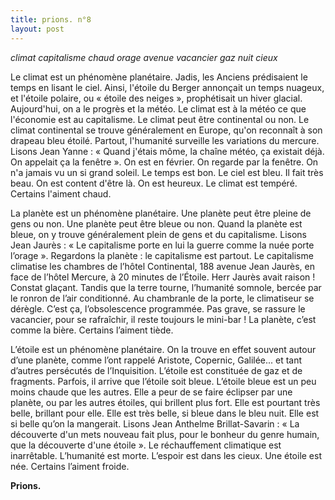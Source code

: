 ```yaml
---
title: prions. n°8
layout: post
---
```


*climat capitalisme chaud*
*orage avenue vacancier*
*gaz nuit cieux*

Le climat est un phénomène planétaire. Jadis, les Anciens prédisaient le temps en lisant le ciel. Ainsi, l'étoile du Berger annonçait un temps nuageux, et l'étoile polaire, ou « étoile des neiges », prophétisait un hiver glacial. Aujourd'hui, on a le progrès et la météo. Le climat est à la météo ce que l'économie est au capitalisme. Le climat peut être continental ou non. Le climat continental se trouve généralement en Europe, qu'on reconnaît à son drapeau bleu étoilé. Partout, l'humanité surveille les variations du mercure. Lisons Jean Yanne : « Quand j'étais môme, la chaîne météo, ça existait déjà. On appelait ça la fenêtre ». On est en février. On regarde par la fenêtre. On n'a jamais vu un si grand soleil. Le temps est bon. Le ciel est bleu. Il fait très beau. On est content d'être là. On est heureux. Le climat est tempéré. Certains l'aiment chaud.

La planète est un phénomène planétaire. Une planète peut être pleine de gens ou non. Une planète peut être bleue ou non. Quand la planète est bleue, on y trouve généralement plein de gens et du capitalisme. Lisons Jean Jaurès : « Le capitalisme porte en lui la guerre comme la nuée porte l’orage ». Regardons la planète : le capitalisme est partout. Le capitalisme climatise les chambres de l’hôtel Continental, 188 avenue Jean Jaurès, en face de l’hôtel Mercure, à 20 minutes de l’Étoile. Herr Jaurès avait raison ! Constat glaçant. Tandis que la terre tourne, l’humanité somnole, bercée par le ronron de l’air conditionné. Au chambranle de la porte, le climatiseur se dérègle. C’est ça, l’obsolescence programmée. Pas grave, se rassure le vacancier, pour se rafraîchir, il reste toujours le mini-bar ! La planète, c’est comme la bière. Certains l’aiment tiède.

L’étoile est un phénomène planétaire. On la trouve en effet souvent autour d’une planète, comme l’ont rappelé Aristote, Copernic, Galilée... et tant d’autres persécutés de l’Inquisition. L’étoile est constituée de gaz et de fragments. Parfois, il arrive que l’étoile soit bleue. L’étoile bleue est un peu moins chaude que les autres. Elle a peur de se faire éclipser par une planète, ou par les autres étoiles, qui brillent plus fort. Elle est pourtant très belle, brillant pour elle. Elle est très belle, si bleue dans le bleu nuit. Elle est si belle qu’on la mangerait. Lisons Jean Anthelme Brillat-Savarin : « La découverte d'un mets nouveau fait plus, pour le bonheur du genre humain, que la découverte d'une étoile ». Le réchauffement climatique est inarrêtable. L’humanité est morte. L’espoir est dans les cieux. Une étoile est née. Certains l’aiment froide.

**Prions.**
